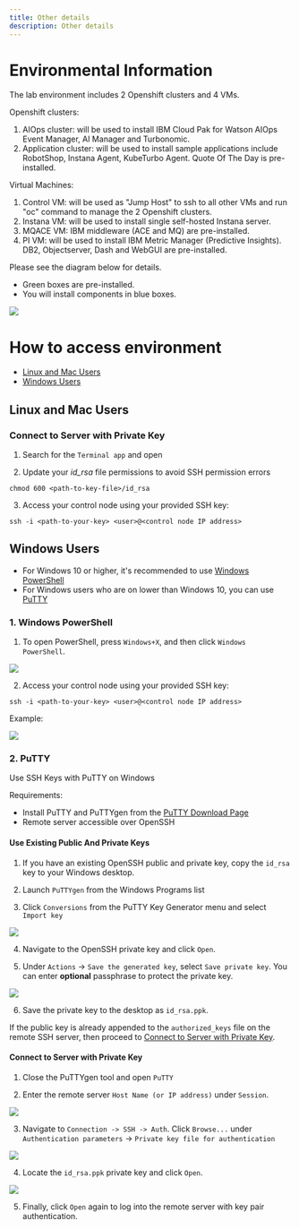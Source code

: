 ```yaml
---
title: Other details
description: Other details
---
```


# Environmental Information

The lab environment includes 2 Openshift clusters and 4 VMs.

Openshift clusters:
1) AIOps cluster: will be used to install IBM Cloud Pak for Watson AIOps Event Manager, AI Manager and Turbonomic. 
2) Application cluster: will be used to install sample applications include RobotShop, Instana Agent, KubeTurbo Agent. Quote Of The Day is pre-installed.

Virtual Machines:
1) Control VM: will be used as "Jump Host" to ssh to all other VMs and run "oc" command to manage the 2 Openshift clusters.
2) Instana VM: will be used to install single self-hosted Instana server.
3) MQACE VM: IBM middleware (ACE and MQ) are pre-installed.
4) PI VM: will be used to install IBM Metric Manager (Predictive Insights). DB2, Objectserver, Dash and WebGUI are pre-installed.

Please see the diagram below for details. 
- Green boxes are pre-installed. 
- You will install components in blue boxes.

![](images/overview-env.png)

# How to access environment

- [Linux and Mac Users](#linux-and-mac-users)
- [Windows Users](#windows-users)

## Linux and Mac Users

### Connect to Server with Private Key

1) Search for the `Terminal app` and open

2) Update your *id_rsa* file permissions to avoid SSH permission errors

```
chmod 600 <path-to-key-file>/id_rsa
```

3) Access your control node using your provided SSH key: 

```
ssh -i <path-to-your-key> <user>@<control node IP address>
```

## Windows Users

- For Windows 10 or higher, it's recommended to use [Windows PowerShell](#1.-windows-powershell)
- For Windows users who are on lower than Windows 10, you can use [PuTTY](#2.-putty)

### 1. Windows PowerShell

1) To open PowerShell, press `Windows+X`, and then click `Windows PowerShell`.

![](images/windowspowershell-1.png)

2) Access your control node using your provided SSH key:

```
ssh -i <path-to-your-key> <user>@<control node IP address>
```

Example:

![](images/windowspowershell-2.png)

### 2. PuTTY

Use SSH Keys with PuTTY on Windows

Requirements:

- Install PuTTY and PuTTYgen from the [PuTTY Download Page](https://www.chiark.greenend.org.uk/~sgtatham/putty/latest.html)
- Remote server accessible over OpenSSH

#### Use Existing Public And Private Keys

1) If you have an existing OpenSSH public and private key, copy the `id_rsa` key to your Windows desktop. 

2) Launch `PuTTYgen` from the Windows Programs list

3) Click `Conversions` from the PuTTY Key Generator menu and select `Import key`

![](images/puttygen-1.png)

4) Navigate to the OpenSSH private key and click `Open`.

5) Under `Actions` -> `Save the generated key`, select `Save private key`. You can enter **optional** passphrase to protect the private key.

![](images/puttygen-2.png)

6) Save the private key to the desktop as `id_rsa.ppk`.

If the public key is already appended to the `authorized_keys` file on the remote SSH server, then proceed to [Connect to Server with Private Key](#connect-to-server-with-private-key).

#### Connect to Server with Private Key

1) Close the PuTTYgen tool and open `PuTTY`

2) Enter the remote server `Host Name (or IP address)` under `Session`.

![](images/putty-1.png)

3) Navigate to `Connection -> SSH -> Auth`. Click `Browse...` under `Authentication parameters` -> `Private key file for authentication`

![](images/putty-2.png)

4) Locate the `id_rsa.ppk` private key and click `Open`.

![](images/putty-3.png)

5) Finally, click `Open` again to log into the remote server with key pair authentication.

